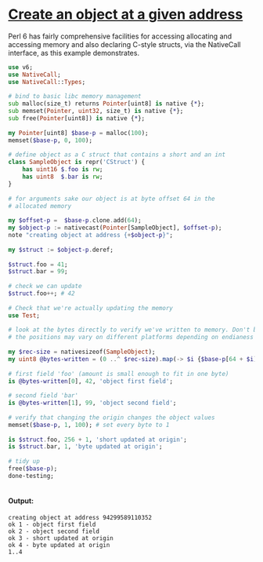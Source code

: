 [1]: https://rosettacode.org/wiki/Create_an_object_at_a_given_address

# [Create an object at a given address][1]

Perl 6 has fairly comprehensive facilities for accessing allocating and accessing memory and also declaring C-style structs, via the NativeCall interface, as this example demonstrates.

```raku
use v6;
use NativeCall;
use NativeCall::Types;
 
# bind to basic libc memory management
sub malloc(size_t) returns Pointer[uint8] is native {*};
sub memset(Pointer, uint32, size_t) is native {*};
sub free(Pointer[uint8]) is native {*};
 
my Pointer[uint8] $base-p = malloc(100);
memset($base-p, 0, 100);
 
# define object as a C struct that contains a short and an int
class SampleObject is repr('CStruct') {
    has uint16 $.foo is rw;
    has uint8  $.bar is rw;
}
 
# for arguments sake our object is at byte offset 64 in the
# allocated memory
 
my $offset-p =  $base-p.clone.add(64);
my $object-p := nativecast(Pointer[SampleObject], $offset-p);
note "creating object at address {+$object-p}";
 
my $struct := $object-p.deref;
 
$struct.foo = 41;
$struct.bar = 99;
 
# check we can update
$struct.foo++; # 42
 
# Check that we're actually updating the memory
use Test;
 
# look at the bytes directly to verify we've written to memory. Don't be too exact, as
# the positions may vary on different platforms depending on endianess and field alignment.
 
my $rec-size = nativesizeof(SampleObject);
my uint8 @bytes-written = (0 ..^ $rec-size).map(-> $i {$base-p[64 + $i]}).grep: * > 0;
 
# first field 'foo' (amount is small enough to fit in one byte)
is @bytes-written[0], 42, 'object first field';
 
# second field 'bar'
is @bytes-written[1], 99, 'object second field';
 
# verify that changing the origin changes the object values
memset($base-p, 1, 100); # set every byte to 1
 
is $struct.foo, 256 + 1, 'short updated at origin';
is $struct.bar, 1, 'byte updated at origin';
 
# tidy up
free($base-p);
done-testing;
 
```

#### Output:
```
creating object at address 94299589110352
ok 1 - object first field
ok 2 - object second field
ok 3 - short updated at origin
ok 4 - byte updated at origin
1..4
```